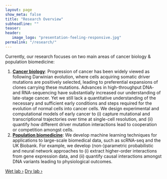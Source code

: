 ```yaml
---
layout: page
show_meta: false
title: "Research Overview"
subheadline: ""
teaser:
header:
   image_logo: "presentation-feeling-responsive.jpg"
permalink: "/research/"
---
```

Currently, our research focuses on two main areas of cancer biology & population biomedicine:

1. <strong><u>Cancer biology</u></strong>: Progression of cancer has been widely viewed as following Darwinian evolution, where cells acquiring somatic driver mutations are positively selected, leading to preferential expansions of clones carrying these mutations. Advances in high-throughput DNA- and RNA-sequencing have substantially increased our understanding of late-stage cancer. Yet we still lack a quantitative understanding of the necessary and sufficient early conditions and steps required for the evolution of normal cells into cancer cells. 
We design experimental and computational models of early cancer to (i) capture mutational and transcriptional trajectories over time at single-cell resolution, and (ii) quantify how different driver mutation interactions lead to cooperation or competition amongst cells.  
1. <strong><u>Population biomedicine</u></strong>: We develop machine learning techniques for applications to large-scale biomedical data, such as scRNA-seq and the UK Biobank. For example, we develop (non-)parametric probabilistic and neural network approaches to (i) extract higher-order interactions from gene expression data, and (ii) quantify causal interactions amongst DNA variants leading to physiological outcomes. 

<a class="radius button small" href="{{ site.url }}{{ site.baseurl }}/research/wetlab/">Wet lab ›</a> <a class="radius button small" href="{{ site.url }}{{ site.baseurl }}/research/drylab/">Dry lab ›</a>


